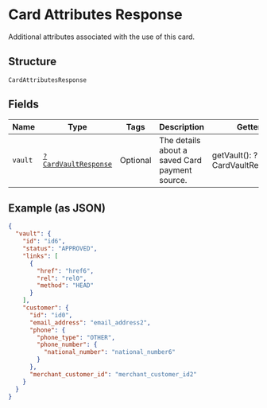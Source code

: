 
# Card Attributes Response

Additional attributes associated with the use of this card.

## Structure

`CardAttributesResponse`

## Fields

| Name | Type | Tags | Description | Getter | Setter |
|  --- | --- | --- | --- | --- | --- |
| `vault` | [`?CardVaultResponse`](../../doc/models/card-vault-response.md) | Optional | The details about a saved Card payment source. | getVault(): ?CardVaultResponse | setVault(?CardVaultResponse vault): void |

## Example (as JSON)

```json
{
  "vault": {
    "id": "id6",
    "status": "APPROVED",
    "links": [
      {
        "href": "href6",
        "rel": "rel0",
        "method": "HEAD"
      }
    ],
    "customer": {
      "id": "id0",
      "email_address": "email_address2",
      "phone": {
        "phone_type": "OTHER",
        "phone_number": {
          "national_number": "national_number6"
        }
      },
      "merchant_customer_id": "merchant_customer_id2"
    }
  }
}
```


